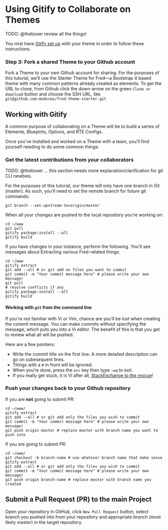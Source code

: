 # Using Gitify to Collaborate on Themes

TODO: @theboxer review all the things!

You mist have [Gitify set up](collab/gitify) with your theme in order to follow these instructions.

### Step 3: Fork a shared Theme to your Github account

Fork a Theme to your own Github account for sharing. For the purposes of this tutorial, we’ll use the Starter Theme for Fred—a Bootstrap 4 based theme with many common patterns already created as elements. To get the URL to clone, from Github click the down-arrow on the green `Clone or download` button and choose the SSH URL, like `git@github.com:modxcms/fred-theme-starter.git`


## Working with Gitify

A common purpose of collaborating on a Theme will be to build a series of Elements, Bluepints, Options, and RTE Configs.

Once you’ve installed and worked on a Theme with a team, you’ll find yourself needing to do some common things:

### Get the latest contributions from your collaborators

TODO: @theboxer … this section needs more explanation/clarification for git CLI newbies.

For the purposes of this tutorial, our theme will only have one branch in Git (master). As such, you’ll need to set the remote branch for future git commands:

```
git branch --set-upstream-to=origin/master
```

When all your changes are pushed to the local repository you’re working on: 

```
cd ~/www
git pull
gitify package:install --all
gitify build
```

If you have changes in your instance, perform the following. You’ll see messages about Extracting various Fred-related things:

```
cd ~/www
gitify extract
git add --all # or git add on files you want to commit
git commit -m "Your commit message here" # please write your own message!
git pull
# resolve conflicts if any
gitify package:install --all
gitify build
```

#### Working with `git` from the command line

If you're not familiar with Vi or Vim, chance are you’ll be lost when creating the commit message. You can make commits without specifying the message, which puts you into a Vi editor. The benefit of this is that you get to review what all will be pushed. 

Here are a few pointers:  

- Write the commit title on the first line. A more detailed description can go on subesequent lines.
- Things with a `#` in front will be ignored. 
- When you’re done, press the `esc` key then type `:wq` to exit.
- If you really get stuck, it is Vi after all, [StackExchange to the rescue]()!

### Push your changes back to your Github repository
If you are **not** going to submit PR:

```
cd ~/www/
gitify extract
git add --all # or git add only the files you wish to commit
git commit -m "Your commit message here" # please write your own message!
git push origin master # replace master with branch name you want to push into
```

If you are going to submit PR:
```
cd ~/www/
git checkout -b branch-name # use whatever branch name that make sense
gitify extract
git add --all # or git add only the files you wish to commit
git commit -m "Your commit message here" # please write your own message!
git push origin branch-name # replace master with branch name you created
```

## Submit a Pull Request (PR) to the main Project

Open your repository in GitHub, click `New Pull Request` button, select branch you pushed into from your repository and appropriate branch (most likely master) in the target repository.